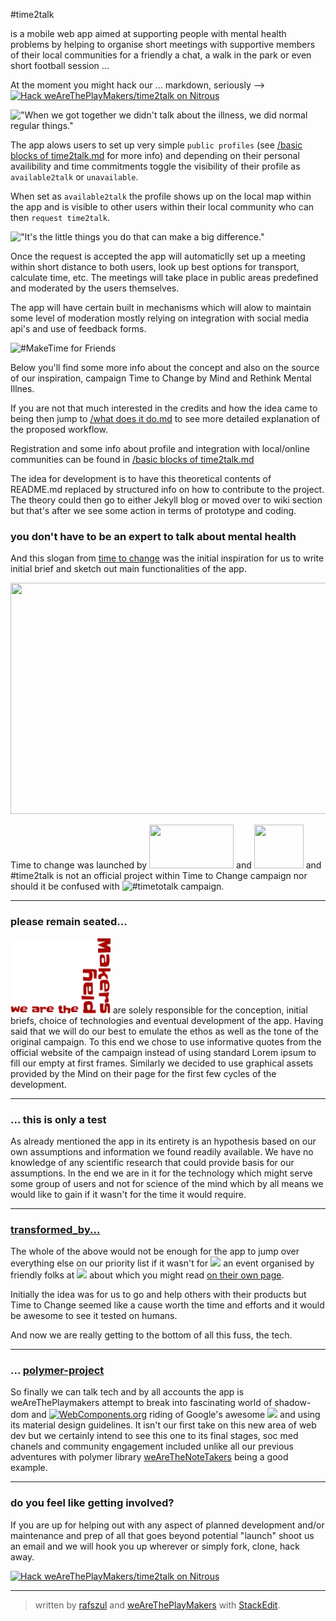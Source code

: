 #time2talk

is a mobile web app aimed at supporting people with mental health problems by helping to organise short meetings with supportive members of their local communities for a friendly a chat, a walk in the park or even short football session ...

At the moment you might hack our ... markdown, seriously -->  [![Hack weAreThePlayMakers/time2talk on Nitrous](https://d3o0mnbgv6k92a.cloudfront.net/assets/hack-s-v1-0616054bfad452919522f1d08ad1fddf.png)](https://www.nitrous.io/hack_button?source=embed&runtime=nodejs&repo=weAreThePlayMakers%2Ftime2talk&file_to_open=README.md)

!["When we got together we didn't talk about the illness, we did normal regular things."](http://www.time-to-change.org.uk/sites/default/files/imce_uploads/TTC_TTTDay_Tim%26Matt_FBCover_Individual.png)

The app alows users to set up very simple `public profiles` (see [/basic blocks of time2talk.md](https://github.com/weAreThePlayMakers/time2talk/blob/master/basic%20blocks%20of%20time2talk.md) for more info) and depending on their personal availibility and time commitments toggle the visibility of their profile as `available2talk` or `unavailable`.

When set as `available2talk` the profile shows up on the local map within the app and is visible to other users within their local community who can then `request time2talk`.

!["It's the little things you do that can make a big difference."](http://www.time-to-change.org.uk/sites/default/files/imce_uploads/TTC_TTTDay_Yvonne%26Birgit_FBCover_Individual.png)

Once the request is accepted the app will automaticlly set up a meeting within short distance to both users, look up best options for transport, calculate time, etc. The meetings will take place in public areas predefined and moderated by the users themselves.

The app will have certain built in mechanisms which will alow to maintain some level of moderation mostly relying on integration with social media api's and use of feedback forms.

![#MakeTime for Friends](http://www.time-to-change.org.uk/sites/default/files/imce_uploads/TTC_May2014_FBCover_Individual_3_0.jpg)

Below you'll find some more info about the concept and also on the source of our inspiration, campaign  Time to Change by Mind and Rethink Mental Illnes.

If you are not that much interested in the credits and how the idea came to being then jump to [/what does it do.md](https://github.com/weAreThePlayMakers/time2talk/blob/master/what%20does%20it%20do.md) to see more detailed explanation of the proposed workflow.

Registration and some info about profile and integration with local/online communities can be found in [/basic blocks of time2talk.md](https://github.com/weAreThePlayMakers/time2talk/blob/master/basic%20blocks%20of%20time2talk.md)

The idea for development is to have this theoretical contents of README.md replaced by structured info on how to contribute to the project. The theory could then go to either Jekyll blog or moved over to wiki section but that's after we see some action in terms of prototype and coding.

### you don't have to be an expert to talk about mental health

And this slogan from [time to change](http://www.time-to-change.org.uk/) was the initial inspiration for us to write initial brief and sketch out main functionalities of the app.

<a href="http://www.time-to-change.org.uk" title="" target="_self" rel="" class=""><img class="image-style-none" src="http://www.time-to-change.org.uk/sites/default/files/whocarousel2.png" width="714" height="370" alt="" draggable="true"></a>

Time to change was launched by <a href="http://www.mind.org.uk/"><img alt="" class="media-image image-style-none" height="70" width="135" src="http://www.time-to-change.org.uk/sites/default/files/mind_logo_0.png"></a>  and <a href="https://www.rethink.org/"><img alt="" class="media-image image-style-none" height="70" width="79" src="http://www.time-to-change.org.uk/sites/default/files/rethink_logo_1_1.png"></a> and #time2talk is not an official project within Time to Change campaign nor should it be confused with ![#timetotalk](http://www.time-to-change.org.uk/sites/default/files/timetotalk_tattoo.jpg) campaign.

---

### please remain seated...

<a class="logo" href="https://github.com/weAreThePlayMakers"><img src="https://raw.githubusercontent.com/weAreThePlayMakers/_assets/master/png/img/wATPMLogoBannerRed.png" alt="weAreThePlayMakers" width="160" height="120"></a> are solely responsible for the conception, initial briefs, choice of technologies and eventual development of the app. Having said that we will do our best to emulate the ethos as well as the tone of the original campaign. To this end we chose to use informative quotes from the official website of the campaign instead of using standard Lorem ipsum to fill our empty at first frames. Similarly we decided to use graphical assets provided by the Mind on their page for the first few cycles of the development.

---

### ... this is only a test

As already mentioned the app in its entirety is an hypothesis based on our own assumptions and information we found readily available. We have no knowledge of any scientific research that could provide basis for our assumptions. In the end we are in it for the technology which might serve some group of users and not for science of the mind which by all means we would like to gain if it wasn't for the time it would require.

---

### [transformed_by...](http://transformedbyyou.com/)

The whole of the above would not be enough for the app to jump over everything else on our priority list if it wasn't for <a title="Embrace Your Space" href="http://transformedbyyou.com/" class="custom-header-image fl"><img src="http://transformedbyyou.com/media/tby-logo-new.png"></a> an event organised by friendly folks at <a href="http://www.kentconnects.gov.uk/home" class="visible-desktop kconhead fr"><img src="http://transformedbyyou.com/media/k-connects.jpg"></a> about which you might read [on their own page](http://transformedbyyou.com/).

Initially the idea was for us to go and help others with their products but Time to Change seemed like a cause worth the time and efforts and it would be awesome to see it tested on humans.

And now we are really getting to the bottom of all this fuss, the tech.

---

### ... [polymer-project](https://www.polymer-project.org/)

So finally we can talk tech and by all accounts the app is weAreThePlaymakers attempt to break into fascinating world of shadow-dom and <a class="logo" href="http://webcomponents.org"><img src="http://webcomponents.org/img/logo.svg" alt="WebComponents.org" width="60" height="39"></a> riding of Google's awesome <a href="/" class="logo" layout="" horizontal=""><img src="https://www.polymer-project.org/images/logos/lockup.svg"></a> and using its material design guidelines. It isn't our first take on this new area of web dev but we certainly intend to see this one to its final stages, soc med chanels and community engagement included unlike all our previous adventures with polymer library [weAreTheNoteTakers](https://github.com/weAreThePlayMakers/wearethenotetakers) being a good example.

---

### do you feel like getting involved?

If you are up for helping out with any aspect of planned development and/or maintenance and prep of all that goes beyond potential "launch" shoot us an email and we will hook you up wherever or simply fork, clone, hack away.

[![Hack weAreThePlayMakers/time2talk on Nitrous](https://d3o0mnbgv6k92a.cloudfront.net/assets/hack-s-v1-0616054bfad452919522f1d08ad1fddf.png)](https://www.nitrous.io/hack_button?source=embed&runtime=nodejs&repo=weAreThePlayMakers%2Ftime2talk&file_to_open=README.md)

---



> written by [rafszul](https://github.com/rafszul) and [weAreThePlayMakers](http://wearetheplaymakers.com/) with [StackEdit](https://stackedit.io/).
